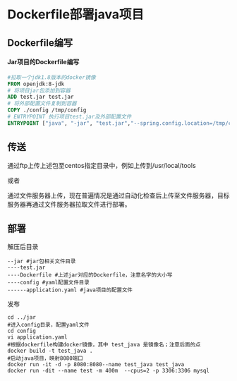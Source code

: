 # Dockerfile部署java项目

## Dockerfile编写

#### Jar项目的Dockerfile编写

```dockerfile
#拉取一个jdk1.8版本的docker镜像
FROM openjdk:8-jdk
# 将项目jar包添加到容器
ADD test.jar test.jar
# 将外部配置文件复制到容器
COPY ./config /tmp/config
# ENTRYPOINT 执行项目test.jar及外部配置文件
ENTRYPOINT ["java", "-jar", "test.jar","--spring.config.location=/tmp/config/application.yaml"]
```



## 传送

通过ftp上传上述包至centos指定目录中，例如上传到/usr/local/tools

或者

通过文件服务器上传，现在普遍情况是通过自动化检查后上传至文件服务器，目标服务器再通过文件服务器拉取文件进行部署。



## 部署

解压后目录

```shell
--jar #jar包相关文件目录
----test.jar
----Dockerfile #上述jar对应的Dockerfile，注意名字的大小写
----config #yaml配置文件目录
------application.yaml #java项目的配置文件
```

发布

```shell
cd ../jar
#进入config目录，配置yaml文件
cd config
vi application.yaml
#根据dockerfile构建docker镜像，其中 test_java 是镜像名；注意后面的点
docker build -t test_java .
#启动java项目，映射8080端口
docker run -it -d -p 8080:8080--name test_java test_java
docker run -dit --name test -m 400m  --cpus=2 -p 3306:3306 mysql	
```

